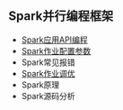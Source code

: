 
## Spark并行编程框架

* [Spark应用API编程](src/main/scala/com/libin/client)
* [Spark作业配置参数](src/main/scala/com/libin/param)
* Spark常见报错
* [Spark作业调优](src/main/scala/com/libin/optimize)
* Spark原理
* Spark源码分析
